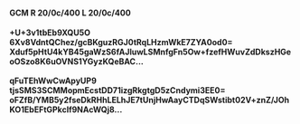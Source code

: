 #### GCM R 20/0c/400 L 20/0c/400
**+U+3v1tbEb9XQU5O**<br/>**6Xv8VdntQChez/gcBKguzRGJ0tRqLHzmWkE7ZYA0od0=**<br/>**Xduf5pHtU4kYB45gaWzS6fAJluwLSMnfgFn5Ow+fzefHWuvZdDkszHGeoOSzo8K6uOVNS1YGyzKQeBAC...**<br/><br/>
**qFuTEhWwCwApyUP9**<br/>**tjsSMS3SCMMopmEcstDD71izgRkgtgD5zCndymi3EE0=**<br/>**oFZfB/YMB5y2fseDkRHhLELhJE7tUnjHwAayCTDqSWstibt02V+znZ/JOhKO1EbEFtGPkclf9NAcWQj8...**